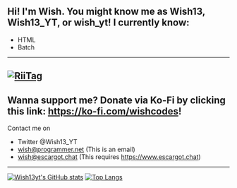 Hi!
I'm Wish. You might know me as Wish13, Wish13_YT, or wish_yt!
I currently know:
--------------------
- HTML
- Batch
--------------------
<a href="https://tag.rc24.xyz/user/1073962008413749298"><img src="https://tag.rc24.xyz/1073962008413749298/tag.png" alt="RiiTag" /></a>
------------------------------------------------------------------------
Wanna support me?
Donate via Ko-Fi by clicking this link: https://ko-fi.com/wishcodes!
----------------------------------------------------------------------
Contact me on 
- Twitter @Wish13_YT
- wish@programmer.net (This is an email)
- wish@escargot.chat (This requires https://www.escargot.chat)
-------------------------------------------------------------------------
[![Wish13yt's GitHub stats](https://github-readme-stats.vercel.app/api?username=wish13yt)](https://github.com/anuraghazra/github-readme-stats)
[![Top Langs](https://github-readme-stats.vercel.app/api/top-langs/?username=anuraghazra)](https://github.com/anuraghazra/github-readme-stats)
